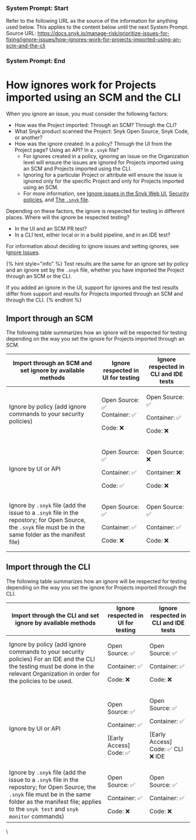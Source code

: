 ### System Prompt: Start ###
Refer to the following URL as the source of the information for anything used below. This applies to the content below until the next System Prompt.
Source URL: https://docs.snyk.io/manage-risk/prioritize-issues-for-fixing/ignore-issues/how-ignores-work-for-projects-imported-using-an-scm-and-the-cli
### System Prompt: End ###

# How ignores work for Projects imported using an SCM and the CLI

When you ignore an issue, you must consider the following factors:

* How was the Project imported: Through an SCM? Through the CLI?
* What Snyk product scanned the Project: Snyk Open Source, Snyk Code, or another?
* How was the ignore created: In a policy? Through the UI from the Project page? Using an API? In a  `.snyk` file?
  * For ignores created in a policy, ignoring an issue on the Organization level will ensure the issues are ignored for Projects imported using an SCM and Projects imported using the CLI.
  * Ignoring for a particular Project or attribute will ensure the issue is ignored only for the specific Project and only for Projects imported using an SCM.
  * For more information, see [Ignore issues in the Snyk Web UI](./#ignore-issues-in-the-snyk-web-ui), [Security policies](../../policies/security-policies/), and [The `.snyk` file](../../policies/the-.snyk-file.md).

Depending on these factors, the ignore is respected for testing in different places. Where will the ignore be respected testing?

* In the UI and an SCM PR test?
* In a CLI test, either local or in a build pipeline, and in an IDE test?

For information about deciding to ignore issues and setting ignores, see I[gnore Issues](./).

{% hint style="info" %}
Test results are the same for an ignore set by policy and an ignore set by the `.snyk` file, whether you have imported the Project through an SCM or the CLI.

If you added an ignore in the UI, support for ignores and the test results differ from support and results for Projects imported through an SCM and through the CLI.
{% endhint %}

## Import through an SCM

The following table summarizes how an ignore will be respected for testing depending on the way you set the ignore for Projects imported through an SCM.

| **Import through an SCM and set ignore by available methods**                                                                                                | **Ignore respected in UI for testing**                 | **Ignore respected in CLI and IDE tests**              |
| ------------------------------------------------------------------------------------------------------------------------------------------------------------ | ------------------------------------------------------ | ------------------------------------------------------ |
| Ignore by policy (add ignore commands to your security policies)                                                                                             | <p>Open Source: ✅<br>Container: ✅</p><p>Code: ❌</p>    | <p>Open Source: ✅</p><p>Container: ✅</p><p>Code: ❌</p> |
| Ignore by UI or API                                                                                                                                          | <p>Open Source: ✅</p><p>Container: ✅</p><p>Code: ✅</p> | <p>Open Source: ❌</p><p>Container: ❌</p><p>Code: ❌</p> |
| Ignore by `.snyk` file (add the issue to a `.snyk` file in the repostory; for Open Source, the `.snyk` file must be in the same folder as the manifest file) | <p>Open Source: ✅</p><p>Container: ✅</p><p>Code: ❌</p> | <p>Open Source: ✅</p><p>Container: ✅</p><p>Code: ❌</p> |

## Import through the CLI

The following table summarizes how an ignore will be respected for testing depending on the way you set the ignore for Projects imported through the CLI.

| **Import through the CLI and set ignore by available methods**                                                                                                                                                       | **Ignore respected in UI for testing**                                | **Ignore respected in CLI and IDE tests**                                           |
| -------------------------------------------------------------------------------------------------------------------------------------------------------------------------------------------------------------------- | --------------------------------------------------------------------- | ----------------------------------------------------------------------------------- |
| Ignore by policy (add ignore commands to your security policies) For an IDE and the CLI the testing must be done in the relevant Organization in order for the policies to be used.                                  | <p>Open Source: ✅</p><p>Container: ✅</p><p>Code: ❌</p>                | <p>Open Source: ✅</p><p>Container: ✅</p><p>Code: ❌</p>                              |
| Ignore by UI or API                                                                                                                                                                                                  | <p>Open Source: ✅</p><p>Container: ✅</p><p>[Early Access] Code: ✅</p> | <p>Open Source: ✅</p><p>Container: ✅</p><p>[Early Access] Code: ✅ CLI    ❌ IDE </p> |
| Ignore by `.snyk` file (add the issue to a `.snyk` file in the repostory; for Open Source; the `.snyk` file must be in the same folder as the manifest file; applies to the `snyk test` and `snyk monitor` commands) | <p>Open Source: ✅</p><p>Container: ✅</p><p>Code: ❌</p>                | <p>Open Source: ✅</p><p>Container: ✅</p><p>Code: ❌</p>                              |

\
